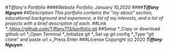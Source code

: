 #_Tiffany's Portfolio_
####_Website Porfolio, January 10,2020_
####_**Tiffany Nguyen**_
##_Description_
_This portfolio contains the "my about" section, educational background and experience, a list of my interests, and a list of projects with a brief description of each._
##Link
*_https://github.com/Tiffany713/portfolio.git
##Setup
*_Copy or download github url
*_Open Terminal
*_Initialize git
*_Set up git config
*_Type "git clone" and paste url
+_Press Enter
###License
Copyright (c) 2020 **_Tiffany Nguyen_**